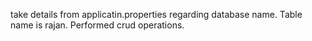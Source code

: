 take details from applicatin.properties regarding database name. Table name is rajan. Performed crud operations.

